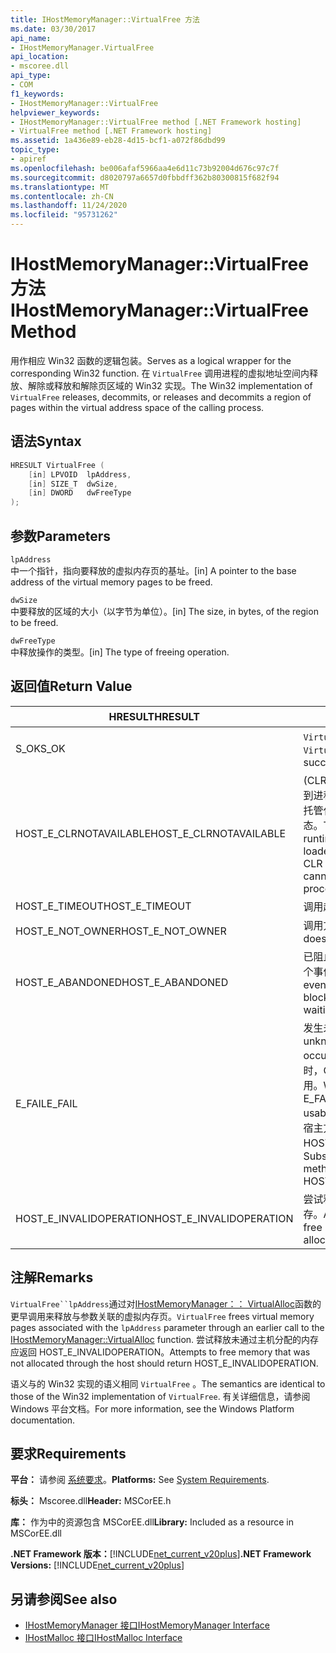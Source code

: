 ```yaml
---
title: IHostMemoryManager::VirtualFree 方法
ms.date: 03/30/2017
api_name:
- IHostMemoryManager.VirtualFree
api_location:
- mscoree.dll
api_type:
- COM
f1_keywords:
- IHostMemoryManager::VirtualFree
helpviewer_keywords:
- IHostMemoryManager::VirtualFree method [.NET Framework hosting]
- VirtualFree method [.NET Framework hosting]
ms.assetid: 1a436e89-eb28-4d15-bcf1-a072f86dbd99
topic_type:
- apiref
ms.openlocfilehash: be006afaf5966aa4e6d11c73b92004d676c97c7f
ms.sourcegitcommit: d8020797a6657d0fbbdff362b80300815f682f94
ms.translationtype: MT
ms.contentlocale: zh-CN
ms.lasthandoff: 11/24/2020
ms.locfileid: "95731262"
---
```

# <a name="ihostmemorymanagervirtualfree-method"></a><span data-ttu-id="cc063-102">IHostMemoryManager::VirtualFree 方法</span><span class="sxs-lookup"><span data-stu-id="cc063-102">IHostMemoryManager::VirtualFree Method</span></span>

<span data-ttu-id="cc063-103">用作相应 Win32 函数的逻辑包装。</span><span class="sxs-lookup"><span data-stu-id="cc063-103">Serves as a logical wrapper for the corresponding Win32 function.</span></span> <span data-ttu-id="cc063-104">在 `VirtualFree` 调用进程的虚拟地址空间内释放、解除或释放和解除页区域的 Win32 实现。</span><span class="sxs-lookup"><span data-stu-id="cc063-104">The Win32 implementation of `VirtualFree` releases, decommits, or releases and decommits a region of pages within the virtual address space of the calling process.</span></span>  
  
## <a name="syntax"></a><span data-ttu-id="cc063-105">语法</span><span class="sxs-lookup"><span data-stu-id="cc063-105">Syntax</span></span>  
  
```cpp  
HRESULT VirtualFree (  
    [in] LPVOID  lpAddress,  
    [in] SIZE_T  dwSize,  
    [in] DWORD   dwFreeType  
);  
```  
  
## <a name="parameters"></a><span data-ttu-id="cc063-106">参数</span><span class="sxs-lookup"><span data-stu-id="cc063-106">Parameters</span></span>  

 `lpAddress`  
 <span data-ttu-id="cc063-107">中一个指针，指向要释放的虚拟内存页的基址。</span><span class="sxs-lookup"><span data-stu-id="cc063-107">[in] A pointer to the base address of the virtual memory pages to be freed.</span></span>  
  
 `dwSize`  
 <span data-ttu-id="cc063-108">中要释放的区域的大小（以字节为单位）。</span><span class="sxs-lookup"><span data-stu-id="cc063-108">[in] The size, in bytes, of the region to be freed.</span></span>  
  
 `dwFreeType`  
 <span data-ttu-id="cc063-109">中释放操作的类型。</span><span class="sxs-lookup"><span data-stu-id="cc063-109">[in] The type of freeing operation.</span></span>  
  
## <a name="return-value"></a><span data-ttu-id="cc063-110">返回值</span><span class="sxs-lookup"><span data-stu-id="cc063-110">Return Value</span></span>  
  
|<span data-ttu-id="cc063-111">HRESULT</span><span class="sxs-lookup"><span data-stu-id="cc063-111">HRESULT</span></span>|<span data-ttu-id="cc063-112">说明</span><span class="sxs-lookup"><span data-stu-id="cc063-112">Description</span></span>|  
|-------------|-----------------|  
|<span data-ttu-id="cc063-113">S_OK</span><span class="sxs-lookup"><span data-stu-id="cc063-113">S_OK</span></span>|<span data-ttu-id="cc063-114">`VirtualFree` 已成功返回。</span><span class="sxs-lookup"><span data-stu-id="cc063-114">`VirtualFree` returned successfully.</span></span>|  
|<span data-ttu-id="cc063-115">HOST_E_CLRNOTAVAILABLE</span><span class="sxs-lookup"><span data-stu-id="cc063-115">HOST_E_CLRNOTAVAILABLE</span></span>|<span data-ttu-id="cc063-116"> (CLR) 的公共语言运行时未加载到进程中，或 CLR 处于无法运行托管代码或成功处理调用的状态。</span><span class="sxs-lookup"><span data-stu-id="cc063-116">The common language runtime (CLR) has not been loaded into a process, or the CLR is in a state in which it cannot run managed code or process the call successfully.</span></span>|  
|<span data-ttu-id="cc063-117">HOST_E_TIMEOUT</span><span class="sxs-lookup"><span data-stu-id="cc063-117">HOST_E_TIMEOUT</span></span>|<span data-ttu-id="cc063-118">调用超时。</span><span class="sxs-lookup"><span data-stu-id="cc063-118">The call timed out.</span></span>|  
|<span data-ttu-id="cc063-119">HOST_E_NOT_OWNER</span><span class="sxs-lookup"><span data-stu-id="cc063-119">HOST_E_NOT_OWNER</span></span>|<span data-ttu-id="cc063-120">调用方不拥有该锁。</span><span class="sxs-lookup"><span data-stu-id="cc063-120">The caller does not own the lock.</span></span>|  
|<span data-ttu-id="cc063-121">HOST_E_ABANDONED</span><span class="sxs-lookup"><span data-stu-id="cc063-121">HOST_E_ABANDONED</span></span>|<span data-ttu-id="cc063-122">已阻止的线程或纤程正在等待某个事件时，该事件被取消。</span><span class="sxs-lookup"><span data-stu-id="cc063-122">An event was canceled while a blocked thread or fiber was waiting on it.</span></span>|  
|<span data-ttu-id="cc063-123">E_FAIL</span><span class="sxs-lookup"><span data-stu-id="cc063-123">E_FAIL</span></span>|<span data-ttu-id="cc063-124">发生未知的灾难性故障。</span><span class="sxs-lookup"><span data-stu-id="cc063-124">An unknown catastrophic failure occurred.</span></span> <span data-ttu-id="cc063-125">当方法返回 E_FAIL 时，CLR 在该进程内将不再可用。</span><span class="sxs-lookup"><span data-stu-id="cc063-125">When a method returns E_FAIL, the CLR is no longer usable within the process.</span></span> <span data-ttu-id="cc063-126">对宿主方法的后续调用会返回 HOST_E_CLRNOTAVAILABLE。</span><span class="sxs-lookup"><span data-stu-id="cc063-126">Subsequent calls to hosting methods return HOST_E_CLRNOTAVAILABLE.</span></span>|  
|<span data-ttu-id="cc063-127">HOST_E_INVALIDOPERATION</span><span class="sxs-lookup"><span data-stu-id="cc063-127">HOST_E_INVALIDOPERATION</span></span>|<span data-ttu-id="cc063-128">尝试释放未通过主机分配的内存。</span><span class="sxs-lookup"><span data-stu-id="cc063-128">An attempt was made to free memory that was not allocated through the host.</span></span>|  
  
## <a name="remarks"></a><span data-ttu-id="cc063-129">注解</span><span class="sxs-lookup"><span data-stu-id="cc063-129">Remarks</span></span>  

 <span data-ttu-id="cc063-130">`VirtualFree``lpAddress`通过对[IHostMemoryManager：： VirtualAlloc](ihostmemorymanager-virtualalloc-method.md)函数的更早调用来释放与参数关联的虚拟内存页。</span><span class="sxs-lookup"><span data-stu-id="cc063-130">`VirtualFree` frees virtual memory pages associated with the `lpAddress` parameter through an earlier call to the [IHostMemoryManager::VirtualAlloc](ihostmemorymanager-virtualalloc-method.md) function.</span></span> <span data-ttu-id="cc063-131">尝试释放未通过主机分配的内存应返回 HOST_E_INVALIDOPERATION。</span><span class="sxs-lookup"><span data-stu-id="cc063-131">Attempts to free memory that was not allocated through the host should return HOST_E_INVALIDOPERATION.</span></span>  
  
 <span data-ttu-id="cc063-132">语义与的 Win32 实现的语义相同 `VirtualFree` 。</span><span class="sxs-lookup"><span data-stu-id="cc063-132">The semantics are identical to those of the Win32 implementation of `VirtualFree`.</span></span> <span data-ttu-id="cc063-133">有关详细信息，请参阅 Windows 平台文档。</span><span class="sxs-lookup"><span data-stu-id="cc063-133">For more information, see the Windows Platform documentation.</span></span>  
  
## <a name="requirements"></a><span data-ttu-id="cc063-134">要求</span><span class="sxs-lookup"><span data-stu-id="cc063-134">Requirements</span></span>  

 <span data-ttu-id="cc063-135">**平台：** 请参阅 [系统要求](../../get-started/system-requirements.md)。</span><span class="sxs-lookup"><span data-stu-id="cc063-135">**Platforms:** See [System Requirements](../../get-started/system-requirements.md).</span></span>  
  
 <span data-ttu-id="cc063-136">**标头：** Mscoree.dll</span><span class="sxs-lookup"><span data-stu-id="cc063-136">**Header:** MSCorEE.h</span></span>  
  
 <span data-ttu-id="cc063-137">**库：** 作为中的资源包含 MSCorEE.dll</span><span class="sxs-lookup"><span data-stu-id="cc063-137">**Library:** Included as a resource in MSCorEE.dll</span></span>  
  
 <span data-ttu-id="cc063-138">**.NET Framework 版本：**[!INCLUDE[net_current_v20plus](../../../../includes/net-current-v20plus-md.md)]</span><span class="sxs-lookup"><span data-stu-id="cc063-138">**.NET Framework Versions:** [!INCLUDE[net_current_v20plus](../../../../includes/net-current-v20plus-md.md)]</span></span>  
  
## <a name="see-also"></a><span data-ttu-id="cc063-139">另请参阅</span><span class="sxs-lookup"><span data-stu-id="cc063-139">See also</span></span>

- [<span data-ttu-id="cc063-140">IHostMemoryManager 接口</span><span class="sxs-lookup"><span data-stu-id="cc063-140">IHostMemoryManager Interface</span></span>](ihostmemorymanager-interface.md)
- [<span data-ttu-id="cc063-141">IHostMalloc 接口</span><span class="sxs-lookup"><span data-stu-id="cc063-141">IHostMalloc Interface</span></span>](ihostmalloc-interface.md)
